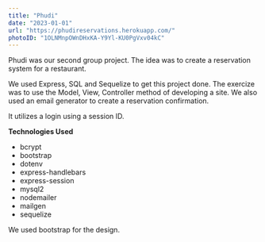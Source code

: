 ```yaml
---
title: "Phudi"
date: "2023-01-01"
url: "https://phudireservations.herokuapp.com/"
photoID: "1OLNMnpOWnDHxKA-Y9Yl-KU0PgVxv04kC"
---
```


Phudi was our second group project. The idea was to create a reservation system for a restaurant.

We used Express, SQL and Sequelize to get this project done. The exercize was to use the Model, View, Controller method of developing a site. We also used an email generator to create a reservation confirmation.

It utilizes a login using a session ID.  

**Technologies Used**

- bcrypt
- bootstrap
- dotenv
- express-handlebars
- express-session
- mysql2
- nodemailer
- mailgen
- sequelize

We used bootstrap for the design.
